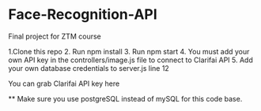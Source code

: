 # Face-Recognition-API

Final project for ZTM course

1.Clone this repo
2. Run npm install
3. Run npm start
4. You must add your own API key in the controllers/image.js file to connect to Clarifai API
5. Add your own database credentials to server.js line 12

You can grab Clarifai API key here

** Make sure you use postgreSQL instead of mySQL for this code base.
